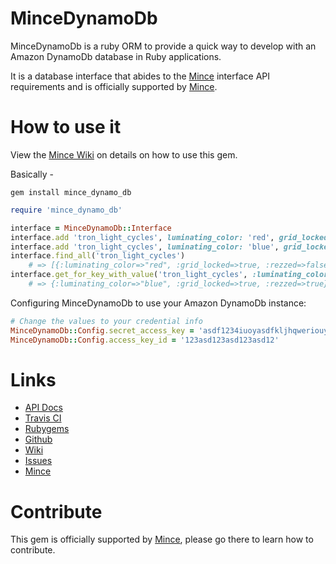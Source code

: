 # MinceDynamoDb

MinceDynamoDb is a ruby ORM to provide a quick way to develop with an Amazon DynamoDb database in Ruby applications.

It is a database interface that abides to the [Mince](https://github.com/coffeencoke/mince/) interface API requirements and is officially supported by [Mince](https://github.com/coffeencoke/mince/).

# How to use it

View the [Mince Wiki](https://github.com/coffeencoke/mince/wiki) on details on how to use this gem.

Basically -

```
gem install mince_dynamo_db
```

```ruby
require 'mince_dynamo_db'

interface = MinceDynamoDb::Interface
interface.add 'tron_light_cycles', luminating_color: 'red', grid_locked: true, rezzed: false
interface.add 'tron_light_cycles', luminating_color: 'blue', grid_locked: true, rezzed: true
interface.find_all('tron_light_cycles') 
	# => [{:luminating_color=>"red", :grid_locked=>true, :rezzed=>false}, {:luminating_color=>"blue", :grid_locked=>true, :rezzed=>true}] 
interface.get_for_key_with_value('tron_light_cycles', :luminating_color, 'blue')
	# => {:luminating_color=>"blue", :grid_locked=>true, :rezzed=>true} 
```

Configuring MinceDynamoDb to use your Amazon DynamoDb instance:

```ruby
# Change the values to your credential info
MinceDynamoDb::Config.secret_access_key = 'asdf1234iuoyasdfkljhqweriouy12341234asdf'
MinceDynamoDb::Config.access_key_id = '123asd123asd123asd12'
```

# Links

* [API Docs](http://rdoc.info/github/coffeencoke/mince_dynamo_db/master/frames)
* [Travis CI](https://travis-ci.org/#!/coffeencoke/mince_dynamo_db)
* [Rubygems](https://rubygems.org/gems/mince_dynamo_db)
* [Github](https://github.com/coffeencoke/mince_dynamo_db)
* [Wiki](https://github.com/coffeencoke/mince_dynamo_db/wiki)
* [Issues](https://github.com/coffeencoke/mince_dynamo_db/issues)
* [Mince](https://github.com/coffeencoke/mince)

# Contribute

This gem is officially supported by [Mince](https://github.com/coffeencoke/mince/), please go there to learn how to contribute.

